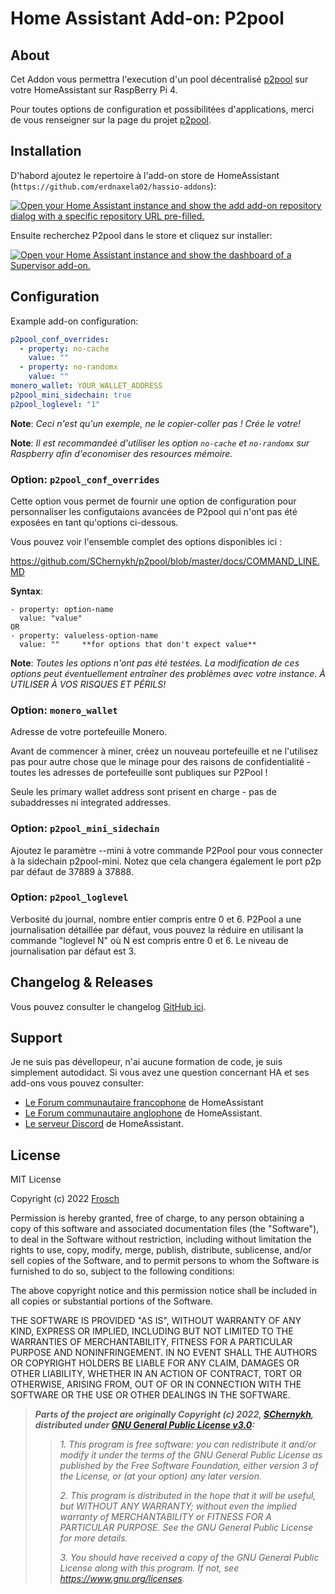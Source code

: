 # Home Assistant Add-on: P2pool

## About

Cet Addon vous permettra l'execution d'un pool décentralisé [p2pool][p2pool] sur
votre HomeAssistant sur RaspBerry Pi 4.

Pour toutes options de configuration et possibilitées d'applications, merci de vous
renseigner sur la page du projet [p2pool][p2pool].

## Installation

D'habord ajoutez le repertoire à l'add-on store de HomeAssistant (`https://github.com/erdnaxela02/hassio-addons`):

[![Open your Home Assistant instance and show the add add-on repository dialog
with a specific repository URL pre-filled.][add-repo-shield]][add-repo]

Ensuite recherchez P2pool dans le store et cliquez sur installer:

[![Open your Home Assistant instance and show the dashboard of a Supervisor add-on.][add-addon-shield]][add-addon]

## Configuration

Example add-on configuration:

```yaml
p2pool_conf_overrides:
  - property: no-cache
    value: ""
  - property: no-randomx
    value: ""
monero_wallet: YOUR_WALLET_ADDRESS
p2pool_mini_sidechain: true
p2pool_loglevel: "1"
```

**Note**: _Ceci n'est qu'un exemple, ne le copier-coller pas ! Crée le votre!_

**Note**: _Il est recommandeé d'utiliser les option `no-cache` et `no-randomx` sur
Raspberry afin d'economiser des resources mémoire._

### Option: `p2pool_conf_overrides`

Cette option vous permet de fournir une option de configuration pour personnaliser
les configutaions avancées de P2pool qui n'ont pas été exposées en tant qu'options
ci-dessous.

Vous pouvez voir l'ensemble complet des options disponibles ici :

<https://github.com/SChernykh/p2pool/blob/master/docs/COMMAND_LINE.MD>

**Syntax**:

```conf_syntax
- property: option-name
  value: "value"
OR
- property: valueless-option-name
  value: ""     **for options that don't expect value**
```

**Note**: _Toutes les options n'ont pas été testées. La modification de ces options
peut éventuellement entraîner des problèmes avec votre instance.
À UTILISER À VOS RISQUES ET PÉRILS!_

### Option: `monero_wallet`

Adresse de votre portefeuille Monero.

Avant de commencer à miner, créez un nouveau portefeuille et ne l'utilisez pas pour
autre chose que le minage pour des raisons de confidentialité - toutes les adresses
de portefeuille sont publiques sur P2Pool !

Seule les primary wallet address sont prisent en charge - pas de subaddresses ni
integrated addresses.

### Option: `p2pool_mini_sidechain`

Ajoutez le paramètre --mini à votre commande P2Pool pour vous connecter à la sidechain
p2pool-mini.
Notez que cela changera également le port p2p par défaut de 37889 à 37888.

### Option: `p2pool_loglevel`

Verbosité du journal, nombre entier compris entre 0 et 6.
P2Pool a une journalisation détaillée par défaut, vous pouvez la réduire en utilisant
la commande "loglevel N" où N est compris entre 0 et 6. Le niveau de journalisation
par défaut est 3.

## Changelog & Releases

Vous pouvez consulter le changelog [GitHub ici][releases].

## Support

Je ne suis pas dévellopeur, n'ai aucune formation de code, je suis simplement autodidact.
Si vous avez une question concernant HA et ses add-ons vous pouvez consulter:

- [Le Forum communautaire francophone][hacf] de HomeAssistant
- [Le Forum communautaire anglophone][forum] de HomeAssistant.
- [Le serveur Discord][discord-ha] de HomeAssistant.

## License

MIT License

Copyright (c) 2022 [Frosch][frosch]

Permission is hereby granted, free of charge, to any person obtaining a copy
of this software and associated documentation files (the "Software"), to deal
in the Software without restriction, including without limitation the rights
to use, copy, modify, merge, publish, distribute, sublicense, and/or sell
copies of the Software, and to permit persons to whom the Software is
furnished to do so, subject to the following conditions:

The above copyright notice and this permission notice shall be included in all
copies or substantial portions of the Software.

THE SOFTWARE IS PROVIDED "AS IS", WITHOUT WARRANTY OF ANY KIND, EXPRESS OR
IMPLIED, INCLUDING BUT NOT LIMITED TO THE WARRANTIES OF MERCHANTABILITY,
FITNESS FOR A PARTICULAR PURPOSE AND NONINFRINGEMENT. IN NO EVENT SHALL THE
AUTHORS OR COPYRIGHT HOLDERS BE LIABLE FOR ANY CLAIM, DAMAGES OR OTHER
LIABILITY, WHETHER IN AN ACTION OF CONTRACT, TORT OR OTHERWISE, ARISING FROM,
OUT OF OR IN CONNECTION WITH THE SOFTWARE OR THE USE OR OTHER DEALINGS IN THE
SOFTWARE.

> **_Parts of the project are originally Copyright (c) 2022, [SChernykh][p2poolauthor],
> distributed under [GNU General Public License v3.0][p2poollicense]:_**
>
>> _1. This program is free software: you can redistribute it and/or modify it under
>> the terms of the GNU General Public License as published by the Free Software
>> Foundation, either version 3 of the License, or (at your option) any later version._
>>
>> _2. This program is distributed in the hope that it will be useful,
>> but WITHOUT ANY WARRANTY; without even the implied warranty of
>> MERCHANTABILITY or FITNESS FOR A PARTICULAR PURPOSE. See the
>> GNU General Public License for more details._
>>
>> _3. You should have received a copy of the GNU General Public License
>> along with this program. If not, see <https://www.gnu.org/licenses>._

[add-addon]: https://my.home-assistant.io/redirect/supervisor_addon/?addon=c751e21a_p2pool
[add-addon-shield]: https://my.home-assistant.io/badges/supervisor_addon.svg
[add-repo]: https://my.home-assistant.io/redirect/supervisor_add_addon_repository/?repository_url=https%3A%2F%2Fgithub.com%2Ferdnaxela02%2Fhassio-addons
[add-repo-shield]: https://my.home-assistant.io/badges/supervisor_add_addon_repository.svg
[discord-ha]: https://discord.gg/c5DvZ4e
[forum]: https://community.home-assistant.io
[hacf]: https://forum.hacf.fr/
[frosch]: https://github.com/erdnaxela02
[releases]: https://github.com/erdnaxela02/addon-p2pool/releases
[p2pool]: https://github.com/SChernykh/p2pool
[p2poolauthor]: https://github.com/SChernykh
[p2poollicense]: https://github.com/SChernykh/p2pool/blob/master/LICENSE
